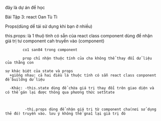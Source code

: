 đây là dự án để học


Bài Tập 3: react Oan Tù Tì














Props(dùng dể tái sử dụng khi bạn ở nhiều)


this.props: là 1 thuộ tính có sẵn của react class
            component dùng để nhận giá trị tư component cah truyền vào
            (component)

            co1 san84 trong component

            prop chỉ nhận thuộc tính của cha không thể thay đổi dử liệu của thằng con

    sự khác biệt của state và props
      +giống nhau: cả hai điều là thuộc tính có sẵn react class conponent để buildng dử liệu 

      -Khác: -this.state dùng để chứa giá trị thay đổi trên giao diện và có thể gán lại được thông qua phương thức setState


      
             -thi.props dùng để nhận giá trị từ component cha(nơi sử dụng thẻ đó) truyền vào. lưu ý không thể gna1 lại giá trị đó      
             